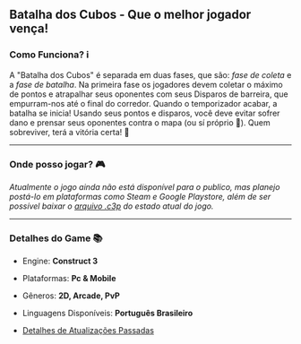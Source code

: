 ## Batalha dos Cubos - Que o melhor jogador vença!

### Como Funciona? ℹ️
A "Batalha dos Cubos" é separada em duas fases, que são: _fase de coleta_ e a _fase de batalha_. Na primeira fase os jogadores devem coletar o máximo de pontos e atrapalhar seus oponentes com seus Disparos de barreira, que empurram-nos até o final do corredor. Quando o temporizador acabar, a batalha se inicia! Usando seus pontos e disparos, você deve evitar sofrer dano e prensar seus oponentes contra o mapa (ou sí próprio 👀). Quem sobreviver, terá a vitória certa! 🎉

---
### Onde posso jogar? 🎮
_Atualmente o jogo ainda não está disponível para o publico, mas planejo postá-lo em plataformas como Steam e Google Playstore, além de ser possível baixar o [arquivo .c3p](https://drive.google.com/file/d/1s9J9ExDqJZYOBZiWFSCQe7IwOo2-3oQ3/view?usp=drive_link) do estado atual do jogo._

---
### Detalhes do Game 📚

- Engine: **Construct 3**

- Plataformas: **Pc & Mobile**

- Gêneros: **2D, Arcade, PvP**

- Linguagens Disponíveis: **Português Brasileiro**

- [Detalhes de Atualizações Passadas](https://github.com/ThayTTG/Batalha-dos-Cubos/blob/main/Atualizações.md)
  
